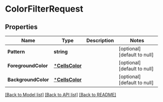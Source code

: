 # ColorFilterRequest

## Properties
Name | Type | Description | Notes
------------ | ------------- | ------------- | -------------
**Pattern** | **string** |  | [optional] [default to null]
**ForegroundColor** | [***CellsColor**](CellsColor.md) |  | [optional] [default to null]
**BackgroundColor** | [***CellsColor**](CellsColor.md) |  | [optional] [default to null]

[[Back to Model list]](../README.md#documentation-for-models) [[Back to API list]](../README.md#documentation-for-api-endpoints) [[Back to README]](../README.md)


